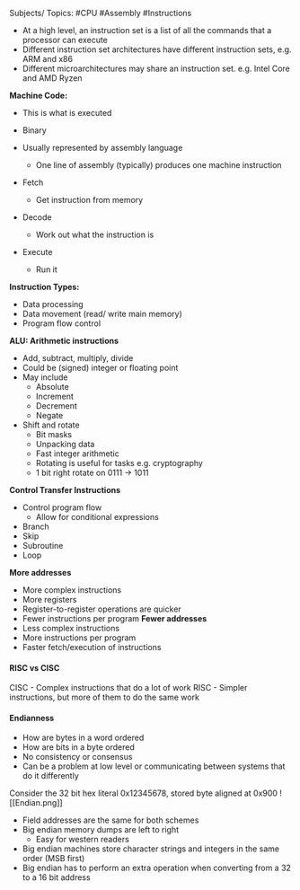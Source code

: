 Subjects/ Topics: #CPU #Assembly #Instructions

- At a high level, an instruction set is a list of all the commands that a processor can execute
- Different instruction set architectures have different instruction sets, e.g. ARM and x86
- Different microarchitectures may share an instruction set. e.g. Intel Core and AMD Ryzen

**Machine Code:**
- This is what is executed
- Binary
- Usually represented by assembly language
	- One line of assembly (typically) produces one machine instruction

- Fetch
	- Get instruction from memory
- Decode
	- Work out what the instruction is
- Execute
	- Run it

**Instruction Types:**
- Data processing
- Data movement (read/ write main memory)
- Program flow control

**ALU: Arithmetic instructions**
- Add, subtract, multiply, divide
- Could be (signed) integer or floating point
- May include
	- Absolute
	- Increment
	- Decrement
	- Negate
- Shift and rotate
	- Bit masks
	- Unpacking data
	- Fast integer arithmetic
	- Rotating is useful for tasks e.g. cryptography
	- 1 bit right rotate on 0111 -> 1011

**Control Transfer Instructions**
- Control program flow
	- Allow for conditional expressions
- Branch
- Skip
- Subroutine
- Loop

**More addresses**
- More complex instructions
- More registers
- Register-to-register operations are quicker
- Fewer instructions per program
**Fewer addresses**
- Less complex instructions
- More instructions per program
- Faster fetch/execution of instructions

#### RISC vs CISC

CISC - Complex instructions that do a lot of work
RISC - Simpler instructions, but more of them to do the same work

#### Endianness

- How are bytes in a word ordered
- How are bits in a byte ordered
- No consistency or consensus
- Can be a problem at low level or communicating between systems that do it differently

Consider the 32 bit hex literal 0x12345678, stored byte aligned at 0x900
![[Endian.png]]

- Field addresses are the same for both schemes
- Big endian memory dumps are left to right
	- Easy for western readers
- Big endian machines store character strings and integers in the same order (MSB first)
- Big endian has to perform an extra operation when converting from a 32 to a 16 bit address